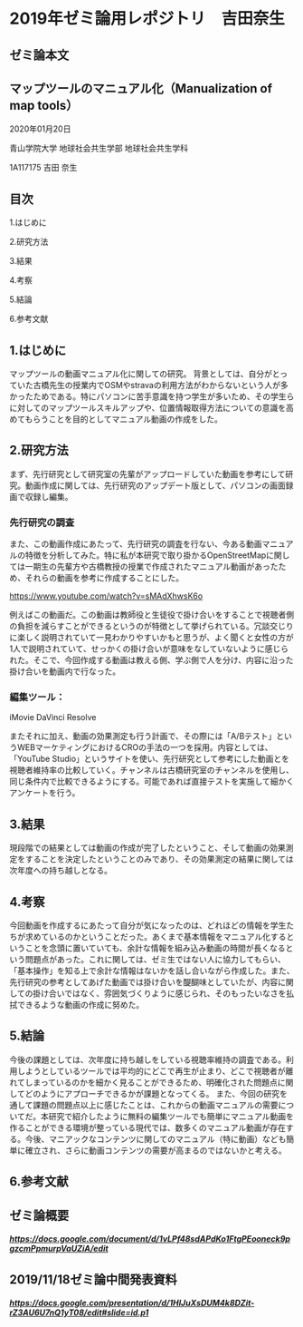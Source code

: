 # 2019年ゼミ論用レポジトリ　吉田奈生

## ゼミ論本文
## マップツールのマニュアル化（Manualization of map tools）

2020年01月20日

青山学院大学 地球社会共生学部 地球社会共生学科

1A117175 吉田 奈生

## 目次
1.はじめに

2.研究方法

3.結果

4.考察

5.結論

6.参考文献

## 1.はじめに
マップツールの動画マニュアル化に関しての研究。
背景としては、自分がとっていた古橋先生の授業内でOSMやstravaの利用方法がわからないという人が多かったためである。特にパソコンに苦手意識を持つ学生が多いため、その学生らに対してのマップツールスキルアップや、位置情報取得方法についての意識を高めてもらうことを目的としてマニュアル動画の作成をした。

## 2.研究方法
まず、先行研究として研究室の先輩がアップロードしていた動画を参考にして研究。動画作成に関しては、先行研究のアップデート版として、パソコンの画面録画で収録し編集。
### 先行研究の調査
 また、この動画作成にあたって、先行研究の調査を行ない、今ある動画マニュアルの特徴を分析してみた。特に私が本研究で取り掛かるOpenStreetMapに関しては一期生の先輩方や古橋教授の授業で作成されたマニュアル動画があったため、それらの動画を参考に作成することにした。
 
 https://www.youtube.com/watch?v=sMAdXhwsK6o
 
 例えばこの動画だ。この動画は教師役と生徒役で掛け合いをすることで視聴者側の負担を減らすことができるというのが特徴として挙げられている。冗談交じりに楽しく説明されていて一見わかりやすいかもと思うが、よく聞くと女性の方が1人で説明されていて、せっかくの掛け合いが意味をなしていないように感じられた。そこで、今回作成する動画は教える側、学ぶ側で人を分け、内容に沿った掛け合いを動画内で行なった。

### 編集ツール：
iMovie
DaVinci Resolve

またそれに加え、動画の効果測定も行う計画で、その際には「A/Bテスト」というWEBマーケティングにおけるCROの手法の一つを採用。内容としては、「YouTube Studio」というサイトを使い、先行研究として参考にした動画とを視聴者維持率の比較していく。チャンネルは古橋研究室のチャンネルを使用し、同じ条件内で比較できるようにする。可能であれば直接テストを実施して細かくアンケートを行う。

## 3.結果
現段階での結果としては動画の作成が完了したということ、そして動画の効果測定をすることを決定したということのみであり、その効果測定の結果に関しては次年度への持ち越しとなる。

## 4.考察
今回動画を作成するにあたって自分が気になったのは、どれほどの情報を学生たちが求めているのかということだった。あくまで基本情報をマニュアル化するということを念頭に置いていても、余計な情報を組み込み動画の時間が長くなるという問題点があった。これに関しては、ゼミ生ではない人に協力してもらい、「基本操作」を知る上で余計な情報はないかを話し合いながら作成した。また、先行研究の参考としてあげた動画では掛け合いを醍醐味としていたが、内容に関しての掛け合いではなく、雰囲気づくりように感じられ、そのもったいなさを払拭できるような動画の作成に努めた。

## 5.結論
今後の課題としては、次年度に持ち越しをしている視聴率維持の調査である。利用しようとしているツールでは平均的にどこで再生が止まり、どこで視聴者が離れてしまっているのかを細かく見ることができるため、明確化された問題点に関してどのようにアプローチできるかが課題となってくる。
また、今回の研究を通して課題の問題点以上に感じたことは、これからの動画マニュアルの需要についてだ。本研究で紹介したように無料の編集ツールでも簡単にマニュアル動画を作ることができる環境が整っている現代では、数多くのマニュアル動画が存在する。今後、マニアックなコンテンツに関してのマニュアル（特に動画）なども簡単に確立され、さらに動画コンテンツの需要が高まるのではないかと考える。

## 6.参考文献
 
 




## ゼミ論概要
##### https://docs.google.com/document/d/1vLPf48sdAPdKo1FtgPEooneck9pgzcmPpmurpVaUZiA/edit

## 2019/11/18ゼミ論中間発表資料
##### https://docs.google.com/presentation/d/1HIJuXsDUM4k8DZit-rZ3AU6U7nQ1yT08/edit#slide=id.p1
